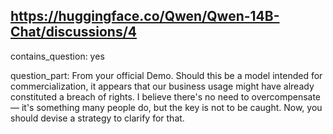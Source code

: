 ## https://huggingface.co/Qwen/Qwen-14B-Chat/discussions/4

contains_question: yes

question_part: From your official Demo. Should this be a model intended for commercialization, it appears that our business usage might have already constituted a breach of rights. I believe there's no need to overcompensate — it's something many people do, but the key is not to be caught. Now, you should devise a strategy to clarify for that.